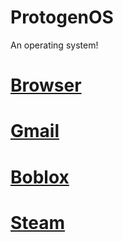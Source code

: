 # ProtogenOS
An operating system! 

# [Browser](https://www.google.com)
# [Gmail](https://mail.google.com/mail/u/0/#inbox)
# [Boblox](https://web.roblox.com/home)
# [Steam](https://store.steampowered.com/)
